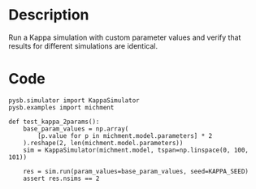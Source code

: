 # Description
Run a Kappa simulation with custom parameter values and verify that results for different simulations are identical.

# Code
```
pysb.simulator import KappaSimulator
pysb.examples import michment

def test_kappa_2params():
    base_param_values = np.array(
        [p.value for p in michment.model.parameters] * 2
    ).reshape(2, len(michment.model.parameters))
    sim = KappaSimulator(michment.model, tspan=np.linspace(0, 100, 101))

    res = sim.run(param_values=base_param_values, seed=KAPPA_SEED)
    assert res.nsims == 2

```
